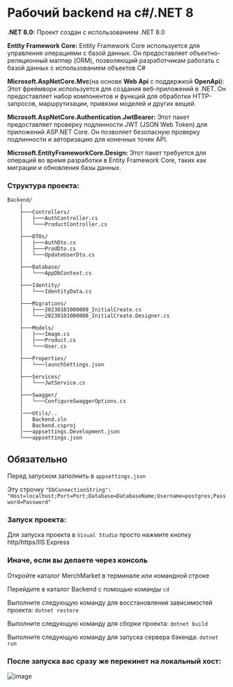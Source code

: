 <h1>Рабочий backend на c#/.NET 8</h1>

<p><b>.NET 8.0:</b> Проект создан с использованием .NET 8.0</p>

<p><b>Entity Framework Core:</b> Entity Framework Core используется для управления операциями с базой данных. Он предоставляет объектно-реляционный маппер (ORM), позволяющий разработчикам работать с базой данных с использованием объектов C#</p>

<p><b>Microsoft.AspNetCore.Mvc</b>(на основе <b>Web Api</b> с поддержкой <b>OpenApi</b>): Этот фреймворк используется для создания веб-приложений в .NET. Он предоставляет набор компонентов и функций для обработки HTTP-запросов, маршрутизации, привязки моделей и других вещей.</p>

<p><b>Microsoft.AspNetCore.Authentication.JwtBearer:</b> Этот пакет предоставляет проверку подлинности JWT (JSON Web Token) для приложений ASP.NET Core. Он позволяет безопасную проверку подлинности и авторизацию для конечных точек API.</p>

<p><b>Microsoft.EntityFrameworkCore.Design:</b> Этот пакет требуется для операций во время разработки в Entity Framework Core, таких как миграции и обновления базы данных.</p>

<h3>Структура проекта:</h3>

```
Backend/
    │
    ├───Controllers/
    │   ├───AuthController.cs
    │   └───ProductController.cs
    │
    ├───DTOs/
    │   ├───AuthDto.cs
    │   ├───ProdDto.cs
    │   └───UpdateUserDto.cs
    │
    ├───Database/
    │   └───AppDbContext.cs
    │
    ├───Identity/
    │   └───IdentityData.cs
    │
    ├───Migrations/
    │   ├───20230101000000_InitialCreate.cs
    │   └───20230101000000_InitialCreate.Designer.cs
    │
    ├───Models/
    │   ├───Image.cs
    │   ├───Product.cs
    │   └───User.cs
    │
    ├───Properties/
    │   └───launchSettings.json
    │
    ├───Services/
    │   └───JwtService.cs
    │
    ├───Swagger/
    │   └───ConfigureSwaggerOptions.cs
    │
    │───Utils/..
    │   Backend.sln
    │   Backend.csproj
    │───appsettings.Development.json
    └───appsettings.json
```

## Обязательно

Перед запуском заполнить в `appsettings.json`

Эту строчку `"DbConnectionString": "Host=localhost;Port=Port;Database=DatabaseName;Username=postgres;Password=Password"`

<h3>Запуск проекта:</h3>

Для запуска проекта в `Visual Studio` просто нажмите кнопку http/https/IIS Express

### Иначе, если вы делаете через консоль

Откройте каталог MerchMarket в терминале или командной строке

Перейдите в каталог Backend с помощью команды `cd`

Выполните следующую команду для восстановления зависимостей проекта: `dotnet restore`

Выполните следующую команду для сборки проекта: `dotnet build`

Выполните следующую команду для запуска сервера бэкенда: `dotnet run`

### После запуска вас сразу же перекинет на локальный хост:

![image](https://github.com/user-attachments/assets/dad46854-b9a2-403c-a55d-af5be5adf6aa)
